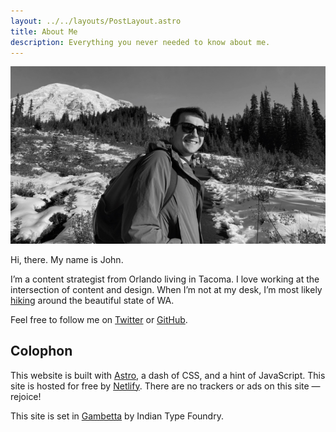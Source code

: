 ```yaml
---
layout: ../../layouts/PostLayout.astro
title: About Me
description: Everything you never needed to know about me.
---
```

  
<Img
  src="/src/img/me.png"
  alt="A picture of me, John Eatmon, standing in front of a snowy Mount Rainier on a sunny day."
  preload="avif"
  loading="eager"
/>

Hi, there. My name is John.

I’m a content strategist from Orlando living in Tacoma. I love working at the intersection of content and design. When I’m not at my desk, I’m most likely [hiking](/hikes) around the beautiful state of WA.

Feel free to follow me on [Twitter](https://twitter.com/jmaeat) or [GitHub](https://github.com/jmaeat).

## Colophon

This website is built with [Astro](https://astro.build/), a dash of CSS, and a hint of JavaScript. This site is hosted for free by [Netlify](https://www.netlify.com/). There are no trackers or ads on this site — rejoice!

This site is set in [Gambetta](https://www.fontshare.com/fonts/gambetta) by Indian Type Foundry.

<!-- ## Contact

Email: [hi@jmae.xyz](mailto:hi@jmae.xyz?subject=Hello) -->
